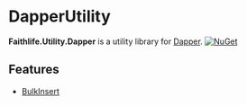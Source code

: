# DapperUtility

**Faithlife.Utility.Dapper** is a utility library for [Dapper](https://github.com/StackExchange/dapper-dot-net). [![NuGet](https://img.shields.io/nuget/v/Faithlife.Utility.Dapper.svg)](https://www.nuget.org/packages/Faithlife.Utility.Dapper)

## Features

* [BulkInsert](docs/BulkInsert.md)
